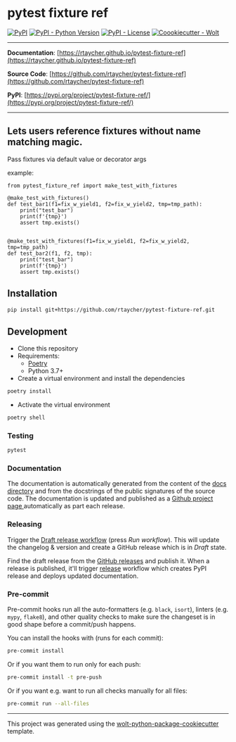 # pytest fixture ref

[![PyPI](https://img.shields.io/pypi/v/pytest-fixture-ref?style=flat-square)](https://pypi.python.org/pypi/pytest-fixture-ref/)
[![PyPI - Python Version](https://img.shields.io/pypi/pyversions/pytest-fixture-ref?style=flat-square)](https://pypi.python.org/pypi/pytest-fixture-ref/)
[![PyPI - License](https://img.shields.io/pypi/l/pytest-fixture-ref?style=flat-square)](https://pypi.python.org/pypi/pytest-fixture-ref/)
[![Coookiecutter - Wolt](https://img.shields.io/badge/cookiecutter-Wolt-00c2e8?style=flat-square&logo=cookiecutter&logoColor=D4AA00&link=https://github.com/woltapp/wolt-python-package-cookiecutter)](https://github.com/woltapp/wolt-python-package-cookiecutter)


---

**Documentation**: [https://rtaycher.github.io/pytest-fixture-ref](https://rtaycher.github.io/pytest-fixture-ref)

**Source Code**: [https://github.com/rtaycher/pytest-fixture-ref](https://github.com/rtaycher/pytest-fixture-ref)

**PyPI**: [https://pypi.org/project/pytest-fixture-ref/](https://pypi.org/project/pytest-fixture-ref/)

---

## Lets users reference fixtures without name matching magic.

Pass fixtures via default value or decorator args

example:

    from pytest_fixture_ref import make_test_with_fixtures

    @make_test_with_fixtures()
    def test_bar1(f1=fix_w_yield1, f2=fix_w_yield2, tmp=tmp_path):
        print("test_bar")
        print(f'{tmp}')
        assert tmp.exists()


    @make_test_with_fixtures(f1=fix_w_yield1, f2=fix_w_yield2, tmp=tmp_path)
    def test_bar2(f1, f2, tmp):
        print("test_bar")
        print(f'{tmp}')
        assert tmp.exists()


## Installation

```sh
pip install git+https://github.com/rtaycher/pytest-fixture-ref.git

```

## Development

* Clone this repository
* Requirements:
  * [Poetry](https://python-poetry.org/)
  * Python 3.7+
* Create a virtual environment and install the dependencies

```sh
poetry install
```

* Activate the virtual environment

```sh
poetry shell
```

### Testing

```sh
pytest
```

### Documentation

The documentation is automatically generated from the content of the [docs directory](./docs) and from the docstrings
 of the public signatures of the source code. The documentation is updated and published as a [Github project page
 ](https://pages.github.com/) automatically as part each release.

### Releasing

Trigger the [Draft release workflow](https://github.com/rtaycher/pytest-fixture-ref/actions/workflows/draft_release.yml)
(press _Run workflow_). This will update the changelog & version and create a GitHub release which is in _Draft_ state.

Find the draft release from the
[GitHub releases](https://github.com/rtaycher/pytest-fixture-ref/releases) and publish it. When
 a release is published, it'll trigger [release](https://github.com/rtaycher/pytest-fixture-ref/blob/master/.github/workflows/release.yml) workflow which creates PyPI
 release and deploys updated documentation.

### Pre-commit

Pre-commit hooks run all the auto-formatters (e.g. `black`, `isort`), linters (e.g. `mypy`, `flake8`), and other quality
 checks to make sure the changeset is in good shape before a commit/push happens.

You can install the hooks with (runs for each commit):

```sh
pre-commit install
```

Or if you want them to run only for each push:

```sh
pre-commit install -t pre-push
```

Or if you want e.g. want to run all checks manually for all files:

```sh
pre-commit run --all-files
```

---

This project was generated using the [wolt-python-package-cookiecutter](https://github.com/woltapp/wolt-python-package-cookiecutter) template.
